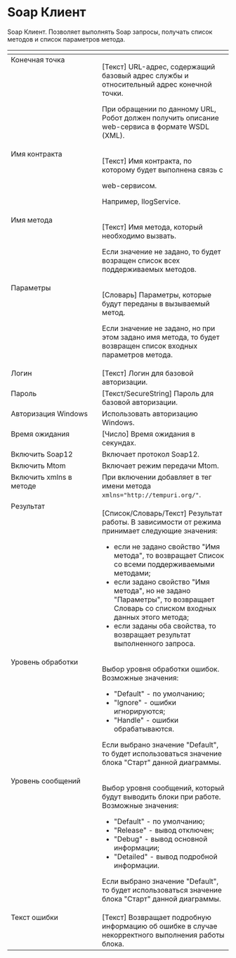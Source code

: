 # Soap Клиент

Soap Клиент. Позволяет выполнять Soap запросы, получать список методов и список параметров метода.

<table data-header-hidden><thead><tr><th width="200.5" valign="top"></th><th width="285.8333740234375" valign="top"></th></tr></thead><tbody><tr><td valign="top">Конечная точка</td><td valign="top"><p>[Текст] URL-адрес, содержащий базовый адрес службы и относительный адрес конечной точки. </p><p></p><p>При обращении по данному URL, Робот должен получить описание web-сервиса в формате WSDL (XML).</p></td></tr><tr><td valign="top">Имя контракта</td><td valign="top"><p>[Текст] Имя контракта, по которому будет выполнена связь с </p><p>web-сервисом. </p><p>Например, IlogService.</p></td></tr><tr><td valign="top">Имя метода</td><td valign="top"><p>[Текст] Имя метода, который необходимо вызвать. </p><p></p><p>Если значение не задано, то будет возращен список всех поддерживаемых методов.</p></td></tr><tr><td valign="top">Параметры</td><td valign="top"><p>[Словарь] Параметры, которые будут переданы в вызываемый метод. </p><p></p><p>Если значение не задано, но при этом задано имя метода, то будет возвращен список входных параметров метода.</p></td></tr><tr><td valign="top">Логин</td><td valign="top">[Текст] Логин для базовой авторизации.</td></tr><tr><td valign="top">Пароль</td><td valign="top">[Текст/SecureString] Пароль для базовой авторизации.</td></tr><tr><td valign="top">Авторизация Windows</td><td valign="top">Использовать авторизацию Windows.</td></tr><tr><td valign="top">Время ожидания</td><td valign="top">[Число] Время ожидания в секундах.</td></tr><tr><td valign="top">Включить Soap12</td><td valign="top">Включает протокол Soap12.</td></tr><tr><td valign="top">Включить Mtom</td><td valign="top">Включает режим передачи Mtom.</td></tr><tr><td valign="top">Включить xmlns в методе</td><td valign="top">При включении добавляет в тег имени метода <code>xmlns="http://tempuri.org/"</code>.</td></tr><tr><td valign="top">Результат</td><td valign="top"><p>[Список/Словарь/Текст] Результат работы. В зависимости от режима принимает следующие значения: </p><ul><li>если не задано свойство "Имя метода", то возвращает Список со всеми поддерживаемыми методами; </li><li>если задано свойство "Имя метода", но не задано "Параметры", то возвращает Словарь со списком входных данных этого метода; </li><li>если заданы оба свойства, то возвращает результат выполненного запроса.</li></ul></td></tr><tr><td valign="top">Уровень обработки</td><td valign="top"><p>Выбор уровня обработки ошибок. Возможные значения: </p><ul><li>"Default" - по умолчанию; </li><li>"Ignore" - ошибки игнорируются; </li><li>"Handle" - ошибки обрабатываются. </li></ul><p>Если выбрано значение "Default", то будет использоваться значение блока "Старт" данной диаграммы.</p></td></tr><tr><td valign="top">Уровень сообщений</td><td valign="top"><p>Выбор уровня сообщений, который будут выводить блоки при работе. Возможные значения: </p><ul><li>"Default" - по умолчанию; </li><li>"Release" - вывод отключен; </li><li>"Debug" - вывод основной информации; </li><li>"Detailed" - вывод подробной информации. </li></ul><p>Если выбрано значение "Default", то будет использоваться значение блока "Старт" данной диаграммы.</p></td></tr><tr><td valign="top">Текст ошибки</td><td valign="top">[Текст] Возвращает подробную информацию об ошибке в случае некорректного выполнения работы блока.</td></tr></tbody></table>
